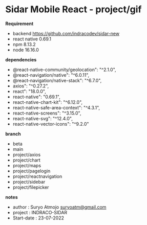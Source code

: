 # Sidar Mobile React - project/gif

**Requirement**
- backend <https://github.com/indracodev/sidar-new>
- react native 0.69.1
- npm 8.13.2
- node 16.16.0

**dependencies**
- @react-native-community/geolocation": "^2.1.0",
- @react-navigation/native": "^6.0.11",
- @react-navigation/native-stack": "^6.7.0",
- axios": "^0.27.2",
- react": "18.0.0",
- react-native": "0.69.1",
- react-native-chart-kit": "^6.12.0",
- react-native-safe-area-context": "^4.3.1",
- react-native-screens": "^3.15.0",
- react-native-svg": "^12.4.0",
- react-native-vector-icons": "^9.2.0"

**branch** 
- beta
- main
- project/axios
- project/chart
- project/maps
- project/pagelogin
- project/reactnavigation
- project/sidebar
- project/filepicker

**notes**
- author : Suryo Atmojo <suryoatm@gmail.com>
- project : INDRACO-SIDAR
- Start-date : 23-07-2022
